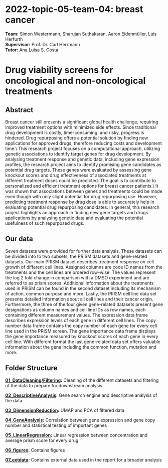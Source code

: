# 2022-topic-05-team-04: breast cancer

**Team:** Simon Westermann, Sharujan Suthakaran, Aaron Eidenmüller, Luis Herfurth
<br/> **Supervisor:** Prof. Dr. Carl Herrmann
<br/> **Tutor:** Ana Luisa S. Costa

# Drug viability screens for oncological and non-oncological treatments

## Abstract 
Breast cancer still presents a significant global health challenge, requiring improved treatment options with minimized side effects. Since traditional drug development is costly, time-consuming, and risky, progress is hindered. Drug repurposing offers a potential solution by finding new applications for approved drugs, therefore reducing costs and development time.\\
This research project focuses on a computational approach, utilizing genetic associations to identify target genes for drug development. By analysing treatment response and genetic data, including gene expression profiles, the research project aims to identify promising gene candidates as potential drug targets. These genes were evaluated  by assessing gene knockout scores and drug effectiveness of associated treatments at different treatment doses could be predicted. The goal is to contribute to personalized and efficient treatment options for breast cancer patients.\\
It was shown that associations between genes and treatments could be made even though with only slight potential for drug repurposing use. However, predicting treatment response by drug dose is able to accurately help in evaluating potential drug repurposing candidates. In general, this research project highlights an approach in finding new gene targets and drugs applications by analysing genetic data and evaluating the potential usefulness of such repurposed drugs.

## Our data
Seven datasets were provided for further data analysis. These datasets can be divided into to two subsets, the PRISM datasets and gene-related datasets.
Our main PRISM dataset describes treatment response on cell growth of different cell lines. Assigned columns are code ID names from the treatments and the cell lines are ordered row-wise. The values represent the log 2 fold change in comparison with a DMSO experiment and are referred to as prism scores. Additional information about the treatments used in PRISM can be found in the second dataset including its mechanism of action, common purpose and more. Lastly, the PRISM cell line data set presents detailed information about all cell lines and their cancer origin.
Furthermore, the three of the four given gene-related datasets present gene designations as column names and cell line IDs as row names, each containing different measurement values.
The expression data frame describes expression levels of each gene in different cell lines. The copy number data frame contains the copy number of each gene for every cell line used in the PRISM screen. The gene importance data frame displays the gene importance measured by knockout scores of each gene in every cell line. With different format the last gene-related data set offers valuable information about the gene including the common function, mutation and more.
 
## Folder Structure

**[01_DataCleaning/Filtering](/01_DataCleaning/Filtering):** Cleaning of the different datasets and filtering of the data to prepare for downstream analysis.

**[02_DescriptiveAnalysis](02_DescriptiveAnalysis):** Gene search engine and descriptive analysis of the data.

**[03_DimensionReduction](/03_DimensionReduction):** UMAP and PCA of filtered data

**[04_GeneAnalysis](/04_GeneAnalysis):** Correlation between gene expression and gene copy number and statistical testing of important genes

**[05_LinearRegression](/05_LinearRegression):** Linear regression between concentration and average prism score for every drug

**[06_figures](/06_figures):** Contains figures

**[07_extdata](/07_extdata):** Contains external data used in the report for a broader analysis